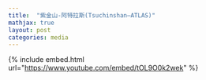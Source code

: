 ```yaml
---
title:  "紫金山-阿特拉斯(Tsuchinshan–ATLAS)"
mathjax: true
layout: post
categories: media
---
```



{% include embed.html url="https://www.youtube.com/embed/tOL9O0k2wek" %}
